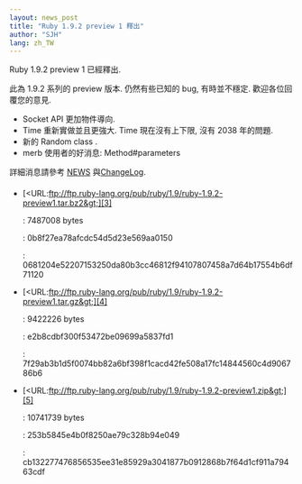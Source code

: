 ```yaml
---
layout: news_post
title: "Ruby 1.9.2 preview 1 釋出"
author: "SJH"
lang: zh_TW
---
```


Ruby 1.9.2 preview 1 已經釋出.

此為 1.9.2 系列的 preview 版本. 仍然有些已知的 bug, 有時並不穩定. 歡迎各位回覆您的意見.

* Socket API 更加物件導向.
* Time 重新實做並且更強大. Time 現在沒有上下限, 沒有 2038 年的問題.
* 新的 Random class .
* merb 使用者的好消息: Method#parameters

詳細消息請參考 [NEWS][1] 與[ChangeLog][2].

#### 

* [&lt;URL:ftp://ftp.ruby-lang.org/pub/ruby/1.9/ruby-1.9.2-preview1.tar.bz2&gt;][3]
  
  : 7487008 bytes
  
  
  : 0b8f27ea78afcdc54d5d23e569aa0150
  
  
  : 0681204e52207153250da80b3cc46812f94107807458a7d64b17554b6df71120

* [&lt;URL:ftp://ftp.ruby-lang.org/pub/ruby/1.9/ruby-1.9.2-preview1.tar.gz&gt;][4]
  
  : 9422226 bytes
  
  
  : e2b8cdbf300f53472be09699a5837fd1
  
  
  : 7f29ab3b1d5f0074bb82a6bf398f1cacd42fe508a17fc14844560c4d906786b6

* [&lt;URL:ftp://ftp.ruby-lang.org/pub/ruby/1.9/ruby-1.9.2-preview1.zip&gt;][5]
  
  : 10741739 bytes
  
  
  : 253b5845e4b0f8250ae79c328b94e049
  
  
  : cb132277476856535ee31e85929a3041877b0912868b7f64d1cf911a79463cdf



[1]: http://svn.ruby-lang.org/repos/ruby/trunk/NEWS%0D%0A 
[2]: http://svn.ruby-lang.org/repos/ruby/trunk/ChangeLog%0D%0A 
[3]: ftp://ftp.ruby-lang.org/pub/ruby/1.9/ruby-1.9.2-preview1.tar.bz2 
[4]: ftp://ftp.ruby-lang.org/pub/ruby/1.9/ruby-1.9.2-preview1.tar.gz 
[5]: ftp://ftp.ruby-lang.org/pub/ruby/1.9/ruby-1.9.2-preview1.zip 
